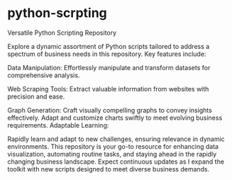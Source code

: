 # python-scrpting
 Versatile Python Scripting Repository

Explore a dynamic assortment of Python scripts tailored to address a spectrum of business needs in this repository. Key features include:

Data Manipulation:
Effortlessly manipulate and transform datasets for comprehensive analysis.

Web Scraping Tools:
Extract valuable information from websites with precision and ease.

Graph Generation:
Craft visually compelling graphs to convey insights effectively.
Adapt and customize charts swiftly to meet evolving business requirements.
Adaptable Learning:

Rapidly learn and adapt to new challenges, ensuring relevance in dynamic environments.
This repository is your go-to resource for enhancing data visualization, automating routine tasks, and staying ahead in the rapidly changing business landscape. Expect continuous updates as I expand the toolkit with new scripts designed to meet diverse business demands.
